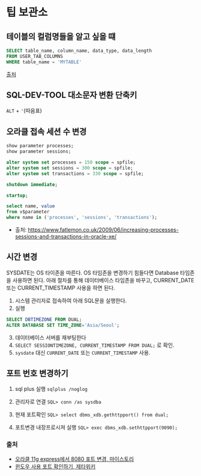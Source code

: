 # 팁 보관소

## 테이블의 컬럼명들을 알고 싶을 떄
```sql
SELECT table_name, column_name, data_type, data_length
FROM USER_TAB_COLUMNS
WHERE table_name = 'MYTABLE'
```
[출처](https://stackoverflow.com/questions/452464/how-can-i-get-column-names-from-a-table-in-oracle)

## SQL-DEV-TOOL 대소문자 변환 단축키
`ALT` + `'`(따음표)

## 오라클 접속 세션 수 변경
```sql
show parameter processes;
show parameter sessions;

alter system set processes = 150 scope = spfile;
alter system set sessions = 300 scope = spfile;
alter system set transactions = 330 scope = spfile;

shutdown immediate;

startup;

select name, value  
from v$parameter  
where name in ('processes', 'sessions', 'transactions');
```
- 출처: https://www.fatlemon.co.uk/2009/06/increasing-processes-sessions-and-transactions-in-oracle-xe/

## 시간 변경
SYSDATE는 OS 타이존을 따른다. OS 타임존을 변경하기 힘들다면 Database 타임존을 사용하면 된다. 아래 절차를 통해 데이터베이스 타임존을 바꾸고, CURRENT_DATE 또는 CURRENT_TIMESTAMP 사용을 하면 된다.
1. 시스템 관리자로 접속하여 아래 SQL문을 실행한다.
2. 실행
```sql
SELECT DBTIMEZONE FROM DUAL;
ALTER DATABASE SET TIME_ZONE='Asia/Seoul';
```
3. 데이터베이스 서버를 재부팅한다
4. `SELECT SESSIONTIMEZONE, CURRENT_TIMESTAMP FROM DUAL;` 로 확인.
5. `sysdate` 대신 `CURRENT_DATE` 또는 `CURRENT_TIMESTAMP`  사용.

## 포트 번호 변경하기
1. sql plus 실행
`sqlplus /noglog`

2. 관리자로 연결
`SQL> conn /as sysdba`

3. 현재 포트확인
`SQL> select dbms_xdb.gethttpport() from dual;`

4. 포트변경 내장프로시져 실행
`SQL> exec dbms_xdb.sethttpport(9090);`

### 출처
- [오라클 11g express에서 8080 포트 변경, 마이스토리](http://leeyongjin.tistory.com/entry/%EC%98%A4%EB%9D%BC%ED%81%B4-11g-express%EC%97%90%EC%84%9C-8080-%ED%8F%AC%ED%8A%B8-%EB%B3%80%EA%B2%BD)
- [윈도우 사용 포트 확인하기, 제타위키](https://zetawiki.com/wiki/%EC%9C%88%EB%8F%84%EC%9A%B0_%ED%8F%AC%ED%8A%B8_%EC%82%AC%EC%9A%A9_%ED%94%84%EB%A1%9C%EC%84%B8%EC%8A%A4_%ED%99%95%EC%9D%B8)
